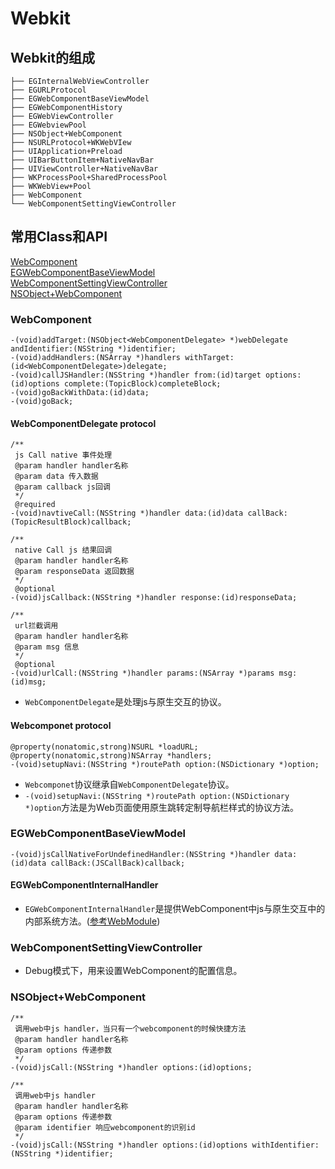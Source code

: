 # Webkit

## Webkit的组成
```
├── EGInternalWebViewController
├── EGURLProtocol
├── EGWebComponentBaseViewModel
├── EGWebComponentHistory
├── EGWebViewController
├── EGWebviewPool
├── NSObject+WebComponent
├── NSURLProtocol+WKWebVIew
├── UIApplication+Preload
├── UIBarButtonItem+NativeNavBar
├── UIViewController+NativeNavBar
├── WKProcessPool+SharedProcessPool
├── WKWebView+Pool
├── WebComponent
└── WebComponentSettingViewController
```

## 常用Class和API
[WebComponent](#webcomponent)		
[EGWebComponentBaseViewModel](#basemodel)    
[WebComponentSettingViewController](#setting)    
[NSObject+WebComponent](#jscall)		

### WebComponent<span id="webcomponent"></span>
```
-(void)addTarget:(NSObject<WebComponentDelegate> *)webDelegate andIdentifier:(NSString *)identifier;
-(void)addHandlers:(NSArray *)handlers withTarget:(id<WebComponentDelegate>)delegate;
-(void)callJSHandler:(NSString *)handler from:(id)target options:(id)options complete:(TopicBlock)completeBlock;
-(void)goBackWithData:(id)data;
-(void)goBack;
```

#### WebComponentDelegate protocol
```
/**
 js Call native 事件处理
 @param handler handler名称
 @param data 传入数据
 @param callback js回调
 */
 @required
-(void)navtiveCall:(NSString *)handler data:(id)data callBack:(TopicResultBlock)callback;

/**
 native Call js 结果回调
 @param handler handler名称
 @param responseData 返回数据
 */
 @optional
-(void)jsCallback:(NSString *)handler response:(id)responseData;

/**
 url拦截调用
 @param handler handler名称
 @param msg 信息
 */
 @optional
-(void)urlCall:(NSString *)handler params:(NSArray *)params msg:(id)msg;

```
- `WebComponentDelegate`是处理js与原生交互的协议。

#### Webcomponet protocol
```
@property(nonatomic,strong)NSURL *loadURL;
@property(nonatomic,strong)NSArray *handlers;
-(void)setupNavi:(NSString *)routePath option:(NSDictionary *)option;
```
- `Webcomponet`协议继承自`WebComponentDelegate`协议。
- `-(void)setupNavi:(NSString *)routePath option:(NSDictionary *)option`方法是为Web页面使用原生跳转定制导航栏样式的协议方法。

### EGWebComponentBaseViewModel <span id="basemodel"></span>
```
-(void)jsCallNativeForUndefinedHandler:(NSString *)handler data:(id)data callBack:(JSCallBack)callback;
```
#### EGWebComponentInternalHandler
- `EGWebComponentInternalHandler`是提供WebComponent中js与原生交互中的内部系统方法。([参考WebModule](webmodule?id=js与原生交互))

### WebComponentSettingViewController<span id="setting"></span>
- Debug模式下，用来设置WebComponent的配置信息。

### NSObject+WebComponent<span id="jscall"></span>
```
/**
 调用web中js handler，当只有一个webcomponent的时候快捷方法
 @param handler handler名称
 @param options 传递参数
 */
-(void)jsCall:(NSString *)handler options:(id)options;

/**
 调用web中js handler
 @param handler handler名称
 @param options 传递参数
 @param identifier 响应webcomponent的识别id
 */
-(void)jsCall:(NSString *)handler options:(id)options withIdentifier:(NSString *)identifier;
```